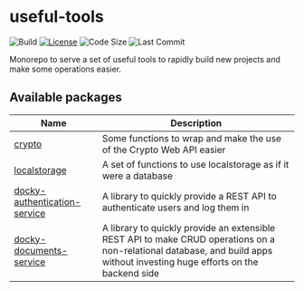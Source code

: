 # useful-tools
![Build](https://github.com/oegea/useful-tools/actions/workflows/ci.yml/badge.svg) 
[![License](https://shields.io/badge/license-AGPL-green)](LICENSE.md)
![Code Size](https://shields.io/github/languages/code-size/oegea/useful-tools) 
![Last Commit](https://shields.io/github/last-commit/oegea/useful-tools)

Monorepo to serve a set of useful tools to rapidly build new projects and make some operations easier.

## Available packages

| Name | Description |
| -- | -- |
| [crypto](./packages/crypto) | Some functions to wrap and make the use of the Crypto Web API easier |
| [localstorage](./packages/localstorage) | A set of functions to use localstorage as if it were a database |
| [docky-authentication-service](https://github.com/oegea/docky) | A library to quickly provide a REST API to authenticate users and log them in |
| [docky-documents-service](https://github.com/oegea/docky) | A library to quickly provide an extensible REST API to make CRUD operations on a non-relational database, and build apps without investing huge efforts on the backend side |
